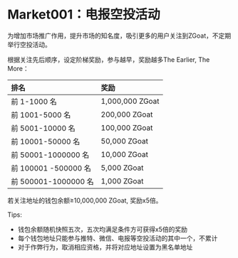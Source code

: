 # Market001：电报空投活动

为增加市场推广作用，提升市场的知名度，吸引更多的用户关注到ZGoat，不定期举行空投活动。

根据关注先后顺序，设定阶梯奖励，参与越早，奖励越多The Earlier, The More：

| 排名 | 奖励 |
| :--- | :--- |
| 前 1-1000 名 | 1,000,000 ZGoat |
| 前 1001-5000 名 | 200,000 ZGoat |
| 前 5001-10000 名 | 100,000 ZGoat |
| 前 10001-50000 名 | 50,000 ZGoat |
| 前 50001-1000000 名 | 10,000 ZGoat |
| 前 100001 -500000 名 | 5,000 ZGoat |
| 前 500001-1000000 名 | 1,000 ZGoat |

若关注地址的钱包余额≥10,000,000 ZGoat, 奖励x5倍。



Tips:

* 钱包余额随机快照五次，五次均满足条件方可获得x5倍的奖励
* 每个钱包地址只能参与推特、微信、电报等空投活动的其中一个，不累计
* 对于作弊行为，取消相应资格，并将对应地址设置为黑名单地址



